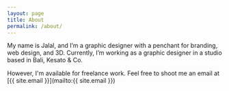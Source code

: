 ```yaml
---
layout: page
title: About
permalink: /about/
---
```


My name is Jalal, and I’m a graphic designer with a penchant for branding, web design, and 3D. Currently, I’m working as a graphic designer in a studio based in Bali, Kesato & Co.

However, I'm available for freelance work. Feel free to shoot me an email at [{{ site.email }}](mailto:{{ site.email }})

